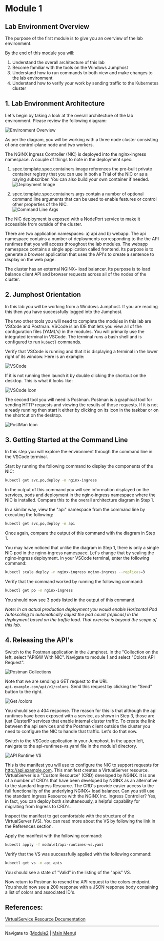 # Module 1

## Lab Environment Overview

The purpose of the first module is to give you an overview of the lab environment.  

By the end of this module you will:

1. Understand the overall architecture of this lab
2. Become familiar with the tools on the Windows Jumphost
3. Understand how to run commands to both view and make changes to the lab environment
4. Understand how to verify your work by sending traffic to the Kubernetes cluster


## 1. Lab Environment Architecture

Let's begin by taking a look at the overall architecture of the lab environment.  Please review the following diagram:

![Environment Overview](media/Agility-UDF-Environment.png)

As per the diagram, you will be working with a three node cluster consisting of one control-plane node and two workers.  

The NGINX Ingress Controller (NIC) is deployed into the nginx-ingress namespace.  A couple of things to note in the deployment spec:  

1. spec.template.spec.containers.image references the pre-built private container registry that you can use in both a Trial of the NIC or as a paying subscriber.  You can also build your own container if needed.  
![Deployment Image](media/deploy-image.png)

2. spec.template.spec.containers.args contain a number of optional command line arguments that can be used to enable features or control other properties of the NIC.  
![Command Line Args](media/deploy-cmd-args.png)


The NIC deployment is exposed with a NodePort service to make it accessible from outside of the cluster.  

There are two application namespaces:  a) api and b) webapp.  The api namespace contains a number of deployments corresponding to the the API runtimes that you will access throughout the lab modules.  The webapp namespace contains a single application called frontend.  Its purpose is to generate a browser application that uses the API's to create a sentence to display on the web page.

The cluster has an external NGINX+ load balancer.  Its purpose is to load balance client API and browser requests across all of the nodes of the cluster.  

## 2. Jumphost Orientation

In this lab you will be working from a Windows Jumphost.  If you are reading this then you have successfully logged into the Jumphost.  

The two other tools you will need to complete the modules in this lab are VSCode and Postman.  VSCode is an IDE that lets you view all of the configuration files (YAML's) in the modules.  You will primarily use the integrated terminal in VSCode.  The terminal runs a bash shell and is configured to run `kubectl` commands.  

Verify that VSCode is running and that it is displaying a terminal in the lower right of its window.  Here is an example:

![VSCode](media/vscode-ss.png)

If it is not running then launch it by double clicking the shortcut on the desktop. This is what it looks like:

![VSCode Icon](media/vsc-shortcut.png)

The second tool you will need is Postman.  Postman is a graphical tool for sending HTTP requests and viewing the results of those requests.  If it is not already running then start it either by clicking on its icon in the taskbar or on the shortcut on the desktop.  

![PostMan Icon](media/postman-icon.png)

## 3. Getting Started at the Command Line

In this step you will explore the environment through the command line in the VSCode terminal.

Start by running the following command to display the components of the NIC:

```bash
kubectl get svc,po,deploy -n nginx-ingress
```

In the output of this command you will see information displayed on the services, pods and deployment in the nginx-ingress namespace where the NIC is installed.  Compare this to the overall architecture diagram in Step 1.

In a similar way, view the "api" namespace from the command line by executing the following:

```bash
kubectl get svc,po,deploy -n api
```

Once again, compare the output of this command with the diagram in Step 1.  

You may have noticed that unlike the diagram in Step 1, there is only a single NIC pod in the nginx-ingress namespace.  Let's change that by scaling the nginx-ingress deployment.  In your VSCode terminal, enter the following command:

```bash
kubectl scale deploy -n nginx-ingress nginx-ingress --replicas=3
```
Verify that the command worked by running the following command:

```bash
kubectl get po -n nginx-ingress
```
You should now see 3 pods listed in the output of this command.  

*Note:  In an actual production deployment you would enable Horizontal Pod Autoscaling to automatically adjust the pod count (replicas) in the deployment based on the traffic load.  That exercise is beyond the scope of this lab.*  

## 4. Releasing the API's

Switch to the Postman application in the Jumphost.  In the "Collection on the left, select "APIGW With NIC". Navigate to module 1 and select "Colors API Request". 

![Postman Collections](media/postman-collections.png)

Note that we are sending a GET request to the URL `api.example.com/api/v1/colors`.  Send this request by clicking the "Send" button to the right.  

![Get /colors](media/postman-get-colors.png)

You should see a 404 response.  The reason for this is that although the api runtimes have been exposed with a service, as shown in Step 3, those are just ClusterIP services that enable internal cluster traffic.  To create the link between the api services and the Postman client outside the cluster you need to configure the NIC to handle that traffic.  Let's do that now.

Switch to the VSCode application in your Jumphost.  In the upper left, navigate to the api-runtimes-vs.yaml file in the module1 directory.  

![API Runtime VS](media/vscode-api-vs.png)

This is the manifest you will use to configure the NIC to support requests for http://api.example.com.  This manifest creates a VirtualServer resource.  VirtualServer is a "Custom Resource" (CRD) developed by NGINX.  It is one of a number of CRD's that have been developed by NGINX as an alternative to the standard Ingress Resource.  The CRD's provide easier access to the full functionality of the underlying NGINX+ load balancer.  Can you still use the standard Ingress Resource with the NGINX Inc. Ingress Controller?  Yes, in fact, you can deploy both simultaneously, a helpful capability for migrating from Ingress to CRD's.  

Inspect the manifest to get comfortable with the structure of the VirtualServer (VS).  You can read more about the VS by following the link in the References section.  

Apply the manifest with the following command:

```bash
kubectl apply -f module1/api-runtimes-vs.yaml
```

Verify that the VS was successfully applied with the following command:

```bash
kubectl get vs -n api apis
```

You should see a state of "Valid" in the listing of the "apis" VS.

Now return to Postman to resend the API request to the colors endpoint.  You should now see a 200 response with a JSON response body containing a list of colors and associated ID's.  

## References:
[VirtualService Resource Documentation](https://docs.nginx.com/nginx-ingress-controller/configuration/virtualserver-and-virtualserverroute-resources/)

-------------

Navigate to ([Module2](../module2/readme.md) | [Main Menu](../README.md))
